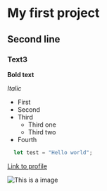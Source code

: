 # My first project
## Second line
### Text3

**Bold text**

*Italic*

* First
* Second
* Third
  * Third one
  * Third two
* Fourth

```javascript
  let test = "Hello world";
```

[Link to profile](https://profile.robocode.ua/profile/bugayov)

![This is a image](https://images.unsplash.com/photo-1575936123452-b67c3203c357?ixlib=rb-4.0.3&ixid=M3wxMjA3fDB8MHxzZWFyY2h8Mnx8aW1hZ2V8ZW58MHx8MHx8fDA%3D&w=1000&q=80)
